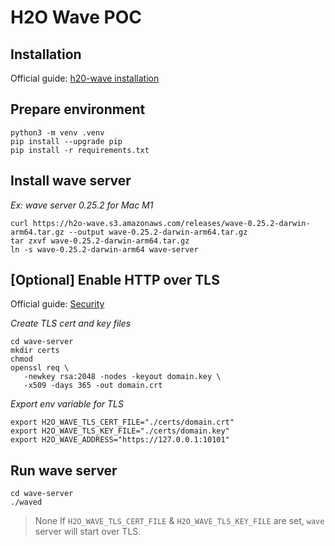 # H2O Wave POC

## Installation
Official guide: [h20-wave installation](https://wave.h2o.ai/docs/installation)

## Prepare environment

```shell
python3 -m venv .venv
pip install --upgrade pip
pip install -r requirements.txt
```

## Install wave server

*Ex: wave server 0.25.2 for Mac M1*
```shell
curl https://h2o-wave.s3.amazonaws.com/releases/wave-0.25.2-darwin-arm64.tar.gz --output wave-0.25.2-darwin-arm64.tar.gz
tar zxvf wave-0.25.2-darwin-arm64.tar.gz
ln -s wave-0.25.2-darwin-arm64 wave-server

```

## [Optional] Enable HTTP over TLS
Official guide: [Security](https://wave.h2o.ai/docs/security)

*Create TLS cert and key files*

```shell
cd wave-server
mkdir certs
chmod 
openssl req \
   -newkey rsa:2048 -nodes -keyout domain.key \
   -x509 -days 365 -out domain.crt
```

*Export env variable for TLS*
```shell
export H2O_WAVE_TLS_CERT_FILE="./certs/domain.crt"
export H2O_WAVE_TLS_KEY_FILE="./certs/domain.key"
export H2O_WAVE_ADDRESS="https://127.0.0.1:10101"
```


## Run wave server
```shell
cd wave-server
./waved
```
> None
> If `H2O_WAVE_TLS_CERT_FILE` & `H2O_WAVE_TLS_KEY_FILE` are set, `wave` server will start over TLS.